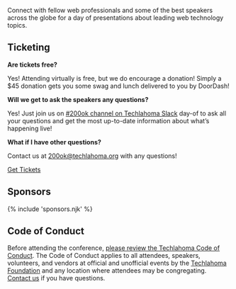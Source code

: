 <p class="intro">
Connect with fellow web professionals and some of the best speakers across the globe for a day of presentations about leading web technology topics.
</p>

## Ticketing

**Are tickets free?**

Yes! Attending virtually is free, but we do encourage a donation! Simply a $45 donation gets you some swag and lunch delivered to you by DoorDash!

**Will we get to ask the speakers any questions?**

Yes! Just join us on [#200ok channel on Techlahoma Slack](https://techlahoma.slack.com/app_redirect?channel=200ok) day-of to ask all your questions and get the most up-to-date information about what’s happening live!

**What if I have other questions?**

Contact us at [200ok@techlahoma.org](mailto:200ok@techlahoma.org) with any questions!

<a href="/tickets" class="button secondary">Get Tickets</a>

## Sponsors

{% include 'sponsors.njk' %}
## Code of Conduct

Before attending the conference, [please review the Techlahoma Code of Conduct](https://www.techlahoma.org/code-of-conduct/). The Code of Conduct applies to all attendees, speakers, volunteers, and vendors at official and unofficial events by the [Techlahoma Foundation](https://techlahoma.org/) and any location where attendees may be congregating. [Contact us](mailto:200ok@techlahoma.org) if you have questions. 
